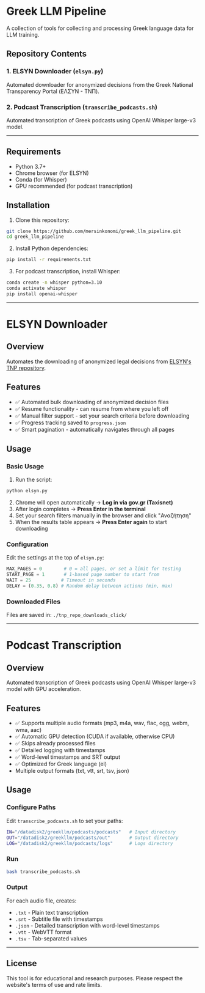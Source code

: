 # Greek LLM Pipeline

A collection of tools for collecting and processing Greek language data for LLM training.

## Repository Contents

### 1. ELSYN Downloader (`elsyn.py`)
Automated downloader for anonymized decisions from the Greek National Transparency Portal (ΕΛΣΥΝ - ΤΝΠ).

### 2. Podcast Transcription (`transcribe_podcasts.sh`)
Automated transcription of Greek podcasts using OpenAI Whisper large-v3 model.

---

## Requirements

- Python 3.7+
- Chrome browser (for ELSYN)
- Conda (for Whisper)
- GPU recommended (for podcast transcription)

## Installation

1. Clone this repository:
```bash
git clone https://github.com/mersinkonomi/greek_llm_pipeline.git
cd greek_llm_pipeline
```

2. Install Python dependencies:
```bash
pip install -r requirements.txt
```

3. For podcast transcription, install Whisper:
```bash
conda create -n whisper python=3.10
conda activate whisper
pip install openai-whisper
```

---

# ELSYN Downloader

## Overview
Automates the downloading of anonymized legal decisions from [ELSYN's TNP repository](https://www.elsyn.gr/tnp-repo/decisions/search).

## Features
- ✅ Automated bulk downloading of anonymized decision files
- ✅ Resume functionality - can resume from where you left off
- ✅ Manual filter support - set your search criteria before downloading
- ✅ Progress tracking saved to `progress.json`
- ✅ Smart pagination - automatically navigates through all pages

## Usage

### Basic Usage

1. Run the script:
```bash
python elsyn.py
```

2. Chrome will open automatically → **Log in via gov.gr (Taxisnet)**
3. After login completes → **Press Enter in the terminal**
4. Set your search filters manually in the browser and click "Αναζήτηση"
5. When the results table appears → **Press Enter again** to start downloading

### Configuration

Edit the settings at the top of `elsyn.py`:

```python
MAX_PAGES = 0        # 0 = all pages, or set a limit for testing
START_PAGE = 1       # 1-based page number to start from
WAIT = 25           # Timeout in seconds
DELAY = (0.35, 0.8) # Random delay between actions (min, max)
```

### Downloaded Files
Files are saved in: `./tnp_repo_downloads_click/`

---

# Podcast Transcription

## Overview
Automated transcription of Greek podcasts using OpenAI Whisper large-v3 model with GPU acceleration.

## Features
- ✅ Supports multiple audio formats (mp3, m4a, wav, flac, ogg, webm, wma, aac)
- ✅ Automatic GPU detection (CUDA if available, otherwise CPU)
- ✅ Skips already processed files
- ✅ Detailed logging with timestamps
- ✅ Word-level timestamps and SRT output
- ✅ Optimized for Greek language (el)
- Multiple output formats (txt, vtt, srt, tsv, json)

## Usage

### Configure Paths
Edit `transcribe_podcasts.sh` to set your paths:

```bash
IN="/datadisk2/greekllm/podcasts/podcasts"   # Input directory
OUT="/datadisk2/greekllm/podcasts/out"       # Output directory
LOG="/datadisk2/greekllm/podcasts/logs"      # Logs directory
```

### Run
```bash
bash transcribe_podcasts.sh
```

### Output
For each audio file, creates:
- `.txt` - Plain text transcription
- `.srt` - Subtitle file with timestamps
- `.json` - Detailed transcription with word-level timestamps
- `.vtt` - WebVTT format
- `.tsv` - Tab-separated values

---

## License

This tool is for educational and research purposes. Please respect the website's terms of use and rate limits.
